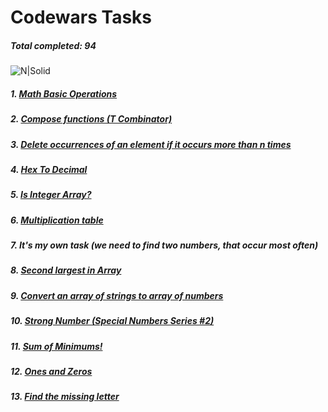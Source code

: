 # Codewars Tasks
##### _Total completed: 94_
![N|Solid](https://www.codewars.com/users/Whicencer/badges/large)

##### 1. [Math Basic Operations](https://www.codewars.com/kata/57356c55867b9b7a60000bd7)
##### 2. [Compose functions (T Combinator)](https://www.codewars.com/kata/51f9d3db4095e07f130001ee)
##### 3. [Delete occurrences of an element if it occurs more than n times](https://www.codewars.com/kata/554ca54ffa7d91b236000023)
##### 4. [Hex To Decimal](https://www.codewars.com/kata/57a4d500e298a7952100035d)
##### 5. [Is Integer Array?](https://www.codewars.com/kata/52a112d9488f506ae7000b95)
##### 6. [Multiplication table](https://www.codewars.com/kata/534d2f5b5371ecf8d2000a08)
##### 7. It's my own task (we need to find two numbers, that occur most often)
##### 8. [Second largest in Array](https://www.codewars.com/kata/578fe7e2149935740f000525)
##### 9. [Convert an array of strings to array of numbers](https://www.codewars.com/kata/5783d8f3202c0e486c001d23)
##### 10. [Strong Number (Special Numbers Series #2)](https://www.codewars.com/kata/5a4d303f880385399b000001)
##### 11. [Sum of Minimums!](https://www.codewars.com/kata/5d5ee4c35162d9001af7d699)
##### 12. [Ones and Zeros](https://www.codewars.com/kata/578553c3a1b8d5c40300037c)
##### 13. [Find the missing letter](https://www.codewars.com/kata/5839edaa6754d6fec10000a2)